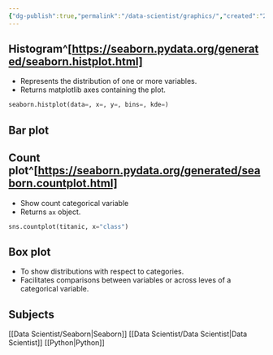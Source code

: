 ```yaml
---
{"dg-publish":true,"permalink":"/data-scientist/graphics/","created":"2023-11-11T20:34:56.984+01:00","updated":"2024-03-02T15:13:13.019+01:00"}
---
```



## Histogram^[https://seaborn.pydata.org/generated/seaborn.histplot.html]
- Represents the distribution of one or more variables.
- Returns matplotlib axes containing the plot.
```python
seaborn.histplot(data=, x=, y=, bins=, kde=)
```
## Bar plot

## Count plot^[https://seaborn.pydata.org/generated/seaborn.countplot.html]
- Show count categorical variable
- Returns `ax` object.
```python
sns.countplot(titanic, x="class")
```

## Box plot
- To show distributions with respect to categories.
- Facilitates comparisons between variables or across leves of a categorical variable.





## Subjects
[[Data Scientist/Seaborn\|Seaborn]]
[[Data Scientist/Data Scientist\|Data Scientist]]
[[Python\|Python]]
